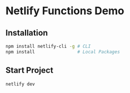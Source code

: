 # Netlify Functions Demo

## Installation

```bash
npm install netlify-cli -g # CLI
npm install                # Local Packages
```

## Start Project

```bash
netlify dev
```


